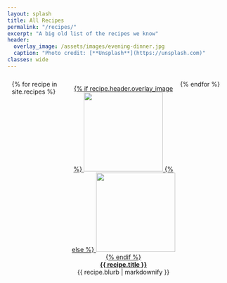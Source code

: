 ```yaml
---
layout: splash
title: All Recipes
permalink: "/recipes/"
excerpt: "A big old list of the recipes we know"
header:
  overlay_image: /assets/images/evening-dinner.jpg
  caption: "Photo credit: [**Unsplash**](https://unsplash.com)"
classes: wide
---
```

<style>
  .grid-container {
    display: grid;
    grid-template-columns: auto auto auto auto;
    grid-gap: 10px;
    padding: 10px;
  }

  .grid-container > div {
    text-align: center;
    padding: 10px 0;
    
  }
</style>

<div class="grid-container" style="grid-auto-flow: row;">
  {% for recipe in site.recipes %}
    <div>
      <a href="{{ recipe.url }}">
        {% if recipe.header.overlay_image %}
          <img src="{{recipe.header.overlay_image}}" width=180 height=180 />
        {% else %}
          <img src="http://placehold.it/180" width=180 height=180 />
        {% endif %}
        <br />
        <b>{{ recipe.title }}</b>
      </a>
      <br/>
      <span>{{ recipe.blurb | markdownify }}</span>
    </div>
  {% endfor %}
</div>


